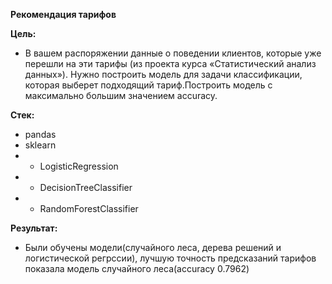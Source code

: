 **Рекомендация тарифов** 

**Цель:** 
* В вашем распоряжении данные о поведении клиентов, которые уже перешли на эти тарифы (из проекта курса «Статистический анализ данных»). Нужно построить модель для задачи классификации, которая выберет подходящий тариф.Построить модель с максимально большим значением accuracy.
 
**Стек:** 
* pandas 
* sklearn
* - LogisticRegression
* - DecisionTreeClassifier
* - RandomForestClassifier


**Результат:** 
* Были обучены модели(случайного леса, дерева решений и логистической регрссии), лучшую точность предсказаний тарифов показала модель случайного леса(accuracy 0.7962)

